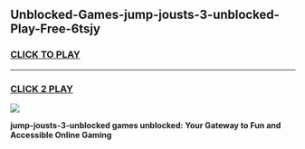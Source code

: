 
## Unblocked-Games-jump-jousts-3-unblocked-Play-Free-6tsjy
<h3>
<a href="https://premium76.site?title=jump-jousts-3-unblocked&ref=19M">CLICK TO PLAY</a></h3>
<hr>

<h3>
<a href="https://premium76.site?title=jump-jousts-3-unblocked&ref=19M">CLICK 2 PLAY</a>
  
</h3>

<a href="https://premium76.site?title=jump-jousts-3-unblocked&ref=19M"><img src="https://clearcache.store/games.png"></a>


**jump-jousts-3-unblocked games unblocked: Your Gateway to Fun and Accessible Online Gaming**
